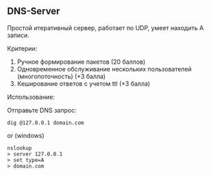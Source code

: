 ## DNS-Server

Простой итеративный сервер, работает по UDP, умеет находить A записи.

Критерии:

1) Ручное формирование пакетов (20 баллов)
2) Одновременное обслуживание нескольких пользователей (многопоточность) (+3 балла)
3) Кеширование ответов с учетом ttl (+3 балла)

Использование:

Отправьте DNS запрос:
```shell
dig @127.0.0.1 domain.com
```

or (windows)

```shell
nslookup
> server 127.0.0.1
> set type=A
> domain.com
```
